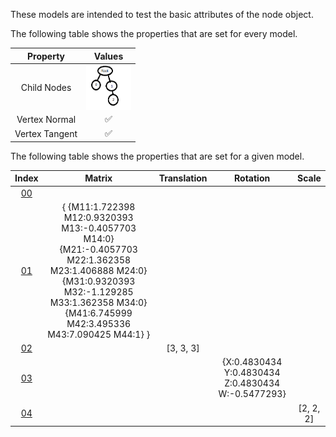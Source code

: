 These models are intended to test the basic attributes of the node object.  

The following table shows the properties that are set for every model.  


Property | **Values**
:---: | :---:
Child Nodes | <img src="./Figures/Figure_Nodes.png" height="72" width="72" align="middle">
Vertex Normal | :white_check_mark:
Vertex Tangent | :white_check_mark:


The following table shows the properties that are set for a given model.  


Index | Matrix | Translation | Rotation | Scale
:---: | :---: | :---: | :---: | :---:
[00](./Node_Attribute_00.gltf) |   |   |   |  
[01](./Node_Attribute_01.gltf) | { {M11:1.722398 M12:0.9320393 M13:-0.4057703 M14:0} {M21:-0.4057703 M22:1.362358 M23:1.406888 M24:0} {M31:0.9320393 M32:-1.129285 M33:1.362358 M34:0} {M41:6.745999 M42:3.495336 M43:7.090425 M44:1} } |   |   |  
[02](./Node_Attribute_02.gltf) |   | [3, 3, 3] |   |  
[03](./Node_Attribute_03.gltf) |   |   | {X:0.4830434 Y:0.4830434 Z:0.4830434 W:-0.5477293} |  
[04](./Node_Attribute_04.gltf) |   |   |   | [2, 2, 2]
 
